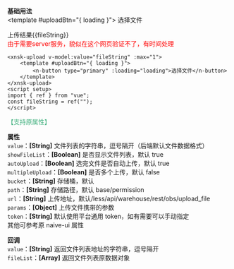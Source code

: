 **基础用法**  
<xnsk-upload v-model:value="fileString" :max="1">
<template #uploadBtn="{ loading }">
<n-button type="primary" :loading="loading">选择文件</n-button>
</template>
</xnsk-upload>

<div>上传结果{{fileString}}</div>
<div style="color:red">由于需要server服务，貌似在这个网页验证不了，有时间处理</div>

<script setup>
    import { ref } from 'vue'
    const fileString = ref('')
</script>


```vue
<xnsk-upload v-model:value="fileString" :max="1">
    <template #uploadBtn="{ loading }">
        <n-button type="primary" :loading="loading">选择文件</n-button>
    </template>
</xnsk-upload>
<script setup>
import { ref } from "vue";
const fileString = ref("");
</script>
```

<span style="color: #3eaf7c;">【支持原属性】</span>

**属性**  
`value`：**[String]** 文件列表的字符串，逗号隔开（后端默认文件数据格式）  
`showFileList`：**[Boolean]** 是否显示文件列表，默认 true  
`autoUpload`：**[Boolean]** 选完文件是否自动上传，默认 true  
`multipleUpload`：**[Boolean]** 是否多个上传，默认 false  
`bucket`：**[String]** 存储桶，默认  
`path`：**[String]** 存储路径，默认 base/permission  
`url`：**[String]** 上传地址，默认/less/api/warehouse/rest/obs/upload_file  
`params`：**[Object]** 上传文件携带的参数  
`token`：**[String]** 默认使用平台通用 token，如有需要可以手动指定  
其他可参考原 naive-ui 属性

**回调**  
`value`：**[String]** 返回文件列表地址的字符串，逗号隔开  
`fileList`：**[Array]** 返回文件列表原数据对象
